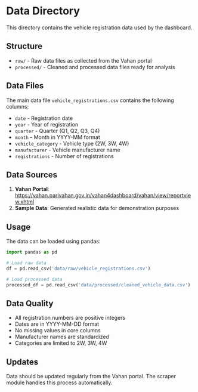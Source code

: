 # Data Directory

This directory contains the vehicle registration data used by the dashboard.

## Structure

- `raw/` - Raw data files as collected from the Vahan portal
- `processed/` - Cleaned and processed data files ready for analysis

## Data Files

The main data file `vehicle_registrations.csv` contains the following columns:
- `date` - Registration date
- `year` - Year of registration
- `quarter` - Quarter (Q1, Q2, Q3, Q4)
- `month` - Month in YYYY-MM format
- `vehicle_category` - Vehicle type (2W, 3W, 4W)
- `manufacturer` - Vehicle manufacturer name
- `registrations` - Number of registrations

## Data Sources

1. **Vahan Portal**: https://vahan.parivahan.gov.in/vahan4dashboard/vahan/view/reportview.xhtml
2. **Sample Data**: Generated realistic data for demonstration purposes

## Usage

The data can be loaded using pandas:

```python
import pandas as pd

# Load raw data
df = pd.read_csv('data/raw/vehicle_registrations.csv')

# Load processed data
processed_df = pd.read_csv('data/processed/cleaned_vehicle_data.csv')
```

## Data Quality

- All registration numbers are positive integers
- Dates are in YYYY-MM-DD format
- No missing values in core columns
- Manufacturer names are standardized
- Categories are limited to 2W, 3W, 4W

## Updates

Data should be updated regularly from the Vahan portal. The scraper module handles this process automatically.
